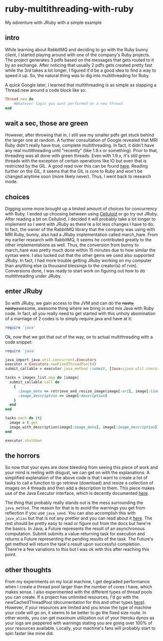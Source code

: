 # ruby-multithreading-with-ruby

My adventure with JRuby with a simple example

## intro

While learning about RabbitMQ and deciding to go with the Ruby bunny client, I started playing around with one of the company's Ruby projects. The project generates 3 pdfs based on the messages that gets routed to it by an exchange. After noticing that usually 2 pdfs gets created pretty fast while the 3rd takes a lot longer, I figured it'd be a good idea to find a way to speed it up. So, the natural thing was to dig into multithreading for Ruby.

A quick Google later, I learned that multithreading is as simple as slapping a Thread.new around a code block like so:

```ruby
Thread.new do
	#Whatever logic you want performed on a new thread
end
```

## wait a sec, those are green

However, after throwing that in, I still see my smaller pdfs get stuck behind the larger one at random. A further consultation of Google revealed that MRI Ruby didn't really have true, complete multithreading. In fact, it didn't have any real multithreading until "recently" (like 1.9.x or something). Prior to that, threading was all done with green threads. Even with 1.9.x, it's still green threads with the exception of certain operations like IO but even that is restricted by the GIL. A good read over this can be found [here](http://www.csinaction.com/2014/10/10/multithreading-in-the-mri-ruby-interpreter/). Reading further on the GIL, it seems that the GIL is core to Ruby and won't be changed anytime soon (more likely never). Thus, I went back to research mode.

## choices

Digging some more brought up a limited amount of choices for concurrency with Ruby. I ended up choosing between using [Celluloid](https://github.com/celluloid/celluloid) or go try out JRuby. After reading a bit on Celluloid, I decided it will probably take a lot longer to implement so I went with JRuby as there're a lot less changes I have to do. In fact, the owner of the RabbitMQ library that the company was using with MRI Ruby, bunny, also had a JRuby implementation called march_hare. From my earlier research with RabbitMQ, it seems he contributed greatly to the other implementations as well. Thus, the conversion from bunny to march_hare was pretty much done within 15 minutes due to how similar the syntax were. I also lucked out that the other gems we used also supported JRuby. In fact, I had more trouble getting JRuby working on my computer than anything else (a thousand blessings to the creator(s) of rvm). Conversions done, I was ready to start work on figuring out how to do multithreading under JRuby.

## enter JRuby

So with JRuby, we gain access to the JVM and can do the ~~nasty, nasty~~awesome, awesome thing where we bring in and mix Java with Ruby code. In fact, all you really need to get started with this unholy abomination of a marriage of 2 codes is to simply require java and have at it:

```ruby
require 'java'
```

Ok, now that we got that out of the way, on to actual multithreading with a code snippet:

```ruby
require 'java'

java_import java.util.concurrent.Executors
executor = Executors.newFixedThreadPool(4)
submit_callable = executor.java_method :submit, [Java::java.util.concurrent.Callable]

tasks = images_list.map do |image|
  submit_callable.call do
    {
      :image_data => retrieve_and_resize_image(image[:uri], image[:link], image[:type]),
      :image_description => image[:description]
    }
  end
end

tasks.each do |t|
  image = t.get
  image_with_description(image[:image_data], image[:image_description])
end

executor.shutdown
```

## the horrors

So now that your eyes are done bleeding from seeing this piece of work and your mind is reeling with disgust, we can get on with the explanations. A simplified explanation of the above code is that I want to create a list of tasks to call a function to go retrieve (download) and resize a collection of images on 4 threads and then add a description to them. This piece makes use of the Java Executor interface, which is decently documented [here](https://docs.oracle.com/javase/7/docs/api/java/util/concurrent/Executor.html).

The thing that probably really stands out is the mess surrounding the ```java_method```. The reason for that is to avoid the warnings you get from reflection if you use ```java_send```. You can also accomplish this with ```java_alias``` but that is not any prettier and you can read about it [here](https://github.com/jruby/jruby/wiki/CallingJavaFromJRuby). The rest should be pretty easy to read or figure out from the docs but here're the basics. In Java, a Future represents the result of an asynchronous computation. Submit submits a value-returning task for execution and returns a Future representing the pending results of the task. The Future's get method will return the task's result upon successful completion. There're a few variations to this but I was ok with this after reaching this point.

## other thoughts

From my experiments on my local machine, I get degraded performance when I create a thread pool larger than the number of cores I have, which makes sense. I also experimented with the different types of thread pools you can create. If a project has unlimited resources, I'd go with the newCachedThreadPool (documentation for this and other types [here](https://docs.oracle.com/javase/7/docs/api/java/util/concurrent/Executors.html)). However, if your resources are limited and you know the type of machine your code will go on, it seems to be better to go the fixed size route. In other words, you can get maximum utilization out of your Heroku dynos as your logs are peppered with warnings stating you are going over 100% of your resources available. Locally, your machine's fans will probably start to spin faster like mine did.
